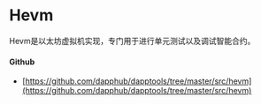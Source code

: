 # Hevm

Hevm是以太坊虚拟机实现，专门用于进行单元测试以及调试智能合约。



#### Github

* [https://github.com/dapphub/dapptools/tree/master/src/hevm](https://github.com/dapphub/dapptools/tree/master/src/hevm)

